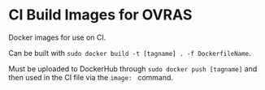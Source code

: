 # CI Build Images for OVRAS

Docker images for use on CI.

Can be built with `sudo docker build -t [tagname] . -f DockerfileName`.

Must be uploaded to DockerHub through `sudo docker push [tagname]` and then used in the CI file via the `image: ` command.


